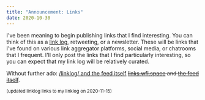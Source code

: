 ```yaml
---
title: "Announcement: Links"
date: 2020-10-30
---
```


I've been meaning to begin publishing links that I find interesting. You can think of this as a [link log](https://en.wikipedia.org/wiki/Linklog), retweeting, or a newsletter. These will be links that I've found on various link aggregator platforms, social media, or chatrooms that I frequent. I'll only post the links that I find particularly interesting, so you can expect that my link log will be relatively curated.

Without further ado: <ins><a href="/linklog/">/linklog/</a> and <a href="//wflewis.com/linklog/feed.xml"> the feed itself</a></ins> <del>[links.wfl.space](https://links.wfl.space) and [the feed itself](http://links.wfl.space/feed.xml)</del>.

 <small>(updated linklog links to my linklog on 2020-11-15)</small>
